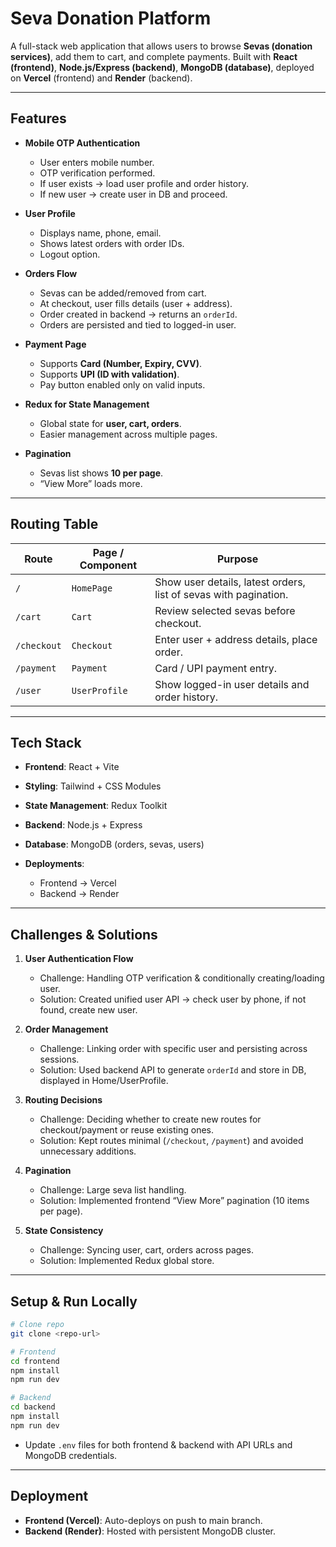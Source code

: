 # Seva Donation Platform

A full-stack web application that allows users to browse **Sevas (donation services)**, add them to cart, and complete payments. Built with **React (frontend)**, **Node.js/Express (backend)**, **MongoDB (database)**, deployed on **Vercel** (frontend) and **Render** (backend).

---

## Features

* **Mobile OTP Authentication**

  * User enters mobile number.
  * OTP verification performed.
  * If user exists → load user profile and order history.
  * If new user → create user in DB and proceed.

* **User Profile**

  * Displays name, phone, email.
  * Shows latest orders with order IDs.
  * Logout option.

* **Orders Flow**

  * Sevas can be added/removed from cart.
  * At checkout, user fills details (user + address).
  * Order created in backend → returns an `orderId`.
  * Orders are persisted and tied to logged-in user.

* **Payment Page**

  * Supports **Card (Number, Expiry, CVV)**.
  * Supports **UPI (ID with validation)**.
  * Pay button enabled only on valid inputs.

* **Redux for State Management**

  * Global state for **user, cart, orders**.
  * Easier management across multiple pages.

* **Pagination**

  * Sevas list shows **10 per page**.
  * “View More” loads more.

---

## Routing Table

| Route       | Page / Component | Purpose                                                          |
| ----------- | ---------------- | ---------------------------------------------------------------- |
| `/`         | `HomePage`       | Show user details, latest orders, list of sevas with pagination. |
| `/cart`     | `Cart`           | Review selected sevas before checkout.                           |
| `/checkout` | `Checkout`       | Enter user + address details, place order.                       |
| `/payment`  | `Payment`        | Card / UPI payment entry.                                        |
| `/user`     | `UserProfile`    | Show logged-in user details and order history.                   |

---

## Tech Stack

* **Frontend**: React + Vite
* **Styling**: Tailwind + CSS Modules
* **State Management**: Redux Toolkit
* **Backend**: Node.js + Express
* **Database**: MongoDB (orders, sevas, users)
* **Deployments**:

  * Frontend → Vercel
  * Backend → Render

---

## Challenges & Solutions

1. **User Authentication Flow**

   * Challenge: Handling OTP verification & conditionally creating/loading user.
   * Solution: Created unified user API → check user by phone, if not found, create new user.

2. **Order Management**

   * Challenge: Linking order with specific user and persisting across sessions.
   * Solution: Used backend API to generate `orderId` and store in DB, displayed in Home/UserProfile.

3. **Routing Decisions**

   * Challenge: Deciding whether to create new routes for checkout/payment or reuse existing ones.
   * Solution: Kept routes minimal (`/checkout`, `/payment`) and avoided unnecessary additions.

4. **Pagination**

   * Challenge: Large seva list handling.
   * Solution: Implemented frontend “View More” pagination (10 items per page).

5. **State Consistency**

   * Challenge: Syncing user, cart, orders across pages.
   * Solution: Implemented Redux global store.

---

## Setup & Run Locally

```bash
# Clone repo
git clone <repo-url>

# Frontend
cd frontend
npm install
npm run dev

# Backend
cd backend
npm install
npm run dev
```

* Update `.env` files for both frontend & backend with API URLs and MongoDB credentials.

---

## Deployment

* **Frontend (Vercel)**: Auto-deploys on push to main branch.
* **Backend (Render)**: Hosted with persistent MongoDB cluster.